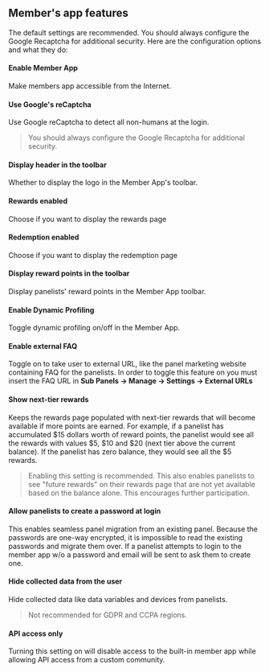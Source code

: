 ## Member's app features

The default settings are recommended. You should always configure the Google Recaptcha for additional security. Here are the configuration options and what they do:

#### Enable Member App
Make members app accessible from the Internet.

#### Use Google's reCaptcha
Use Google reCaptcha to detect all non-humans at the login.

> You should always configure the Google Recaptcha for additional security.
> 
#### Display header in the toolbar
Whether to display the logo in the Member App's toolbar.

#### Rewards enabled
Choose if you want to display the rewards page

#### Redemption enabled
Choose if you want to display the redemption page

#### Display reward points in the toolbar
Display panelists' reward points in the Member App toolbar.

#### Enable Dynamic Profiling
Toggle dynamic profiling on/off in the Member App.

#### Enable external FAQ
Toggle on to take user to external URL, like the panel marketing website containing FAQ for the panelists. In order to toggle this feature on you must insert the FAQ URL in **Sub Panels -> Manage -> Settings -> External URLs**

#### Show next-tier rewards
Keeps the rewards page populated with next-tier rewards that will become available if more points are earned. For example, if a panelist has accumulated $15 dollars worth of reward points, the panelist would see all the rewards with values $5, $10 and $20 (next tier above the current balance). If the panelist has zero balance, they would see all the $5 rewards.

> Enabling this setting is recommended. This also enables panelists to see "future rewards" on their rewards page that are not yet available based on the balance alone. This encourages further participation.
  
#### Allow panelists to create a password at login

This enables seamless panel migration from an existing panel. Because the passwords are one-way encrypted, it is impossible to read the existing passwords and migrate them over. If a panelist attempts to login to the member app w/o a password and email will be sent to ask them to create one.

#### Hide collected data from the user

Hide collected data like data variables and devices from panelists. 

> Not recommended for GDPR and CCPA regions.

#### API access only

Turning this setting on will disable access to the built-in member app while allowing API access from a custom community.

